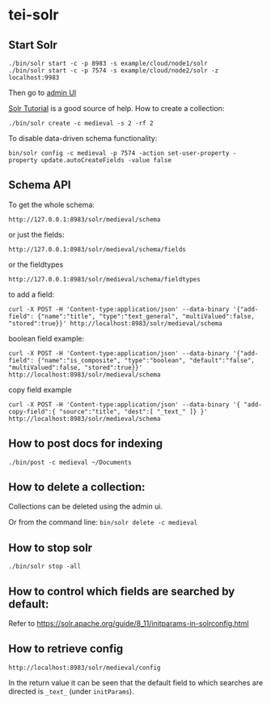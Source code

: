 # tei-solr

## Start Solr

```
./bin/solr start -c -p 8983 -s example/cloud/node1/solr
./bin/solr start -c -p 7574 -s example/cloud/node2/solr -z localhost:9983
```

Then go to [admin UI](http://localhost:8983/solr/#/)

[Solr Tutorial](https://solr.apache.org/guide/8_11/solr-tutorial.html) is a good source of help.
How to create a collection:
```
./bin/solr create -c medieval -s 2 -rf 2
```
To disable data-driven schema functionality:
```
bin/solr config -c medieval -p 7574 -action set-user-property -property update.autoCreateFields -value false
```

## Schema API
To get the whole schema:
```
http://127.0.0.1:8983/solr/medieval/schema
```
or just the fields:
```
http://127.0.0.1:8983/solr/medieval/schema/fields
```
or the fieldtypes
```
http://127.0.0.1:8983/solr/medieval/schema/fieldtypes
```
to add a field:
```
curl -X POST -H 'Content-type:application/json' --data-binary '{"add-field": {"name":"title", "type":"text_general", "multiValued":false, "stored":true}}' http://localhost:8983/solr/medieval/schema
```
boolean field example:
```
curl -X POST -H 'Content-type:application/json' --data-binary '{"add-field": {"name":"is_composite", "type":"boolean", "default":"false", "multiValued":false, "stored":true}}' http://localhost:8983/solr/medieval/schema
```
copy field example
```
curl -X POST -H 'Content-type:application/json' --data-binary '{ "add-copy-field":{ "source":"title", "dest":[ "_text_" ]} }' http://localhost:8983/solr/medieval/schema
```

## How to post docs for indexing
```
./bin/post -c medieval ~/Documents
```


## How to delete a collection:
Collections can be deleted using the admin ui.

Or from the command line: `bin/solr delete -c medieval`

## How to stop solr
```
./bin/solr stop -all
```
## How to control which fields are searched by default:
Refer to https://solr.apache.org/guide/8_11/initparams-in-solrconfig.html

## How to retrieve config
```
http://localhost:8983/solr/medieval/config
```
In the return value it can be seen that the default field to which searches are directed is `_text_` (under `initParams`).

